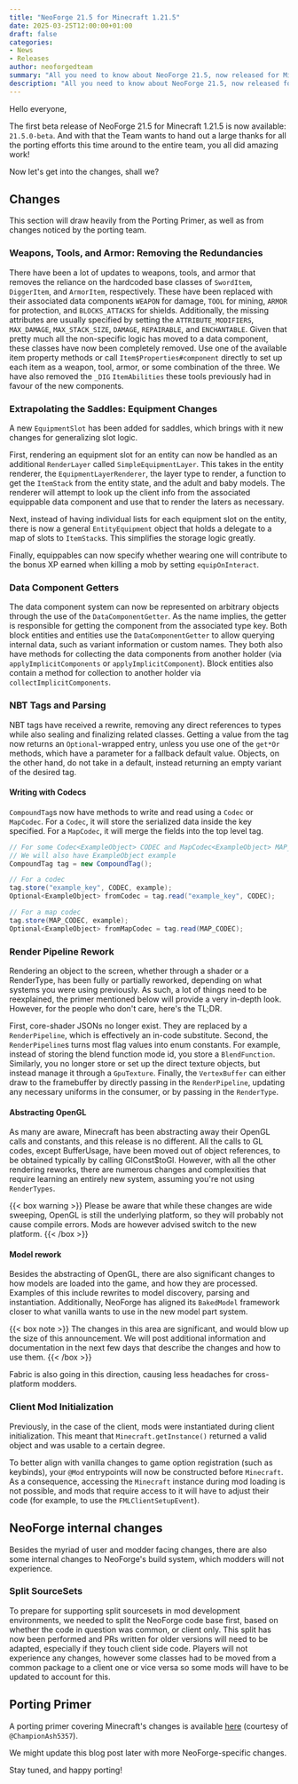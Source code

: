 ```yaml
---
title: "NeoForge 21.5 for Minecraft 1.21.5"
date: 2025-03-25T12:00:00+01:00
draft: false
categories:
- News
- Releases
author: neoforgedteam
summary: "All you need to know about NeoForge 21.5, now released for Minecraft 1.21.5."
description: "All you need to know about NeoForge 21.5, now released for Minecraft 1.21.5."
---
```


Hello everyone,

The first beta release of NeoForge 21.5 for Minecraft 1.21.5 is now available: `21.5.0-beta`.
And with that the Team wants to hand out a large thanks for all the porting efforts this time around to the entire team, you all did amazing work!

Now let's get into the changes, shall we?

## Changes
This section will draw heavily from the Porting Primer, as well as from changes noticed by the porting team.

### Weapons, Tools, and Armor: Removing the Redundancies
There have been a lot of updates to weapons, tools, and armor that removes the reliance on the hardcoded base classes of `SwordItem`, `DiggerItem`, and `ArmorItem`, respectively. These have been replaced with their associated data components `WEAPON` for damage, `TOOL` for mining, `ARMOR` for protection, and `BLOCKS_ATTACKS` for shields. Additionally, the missing attributes are usually specified by setting the `ATTRIBUTE_MODIFIERS`, `MAX_DAMAGE`, `MAX_STACK_SIZE`, `DAMAGE`, `REPAIRABLE`, and `ENCHANTABLE`. 
Given that pretty much all the non-specific logic has moved to a data component, these classes have now been completely removed. Use one of the available item property methods or call `Item$Properties#component` directly to set up each item as a weapon, tool, armor, or some combination of the three.
We have also removed the `_DIG` `ItemAbilities` these tools previously had in favour of the new components.

### Extrapolating the Saddles: Equipment Changes

A new `EquipmentSlot` has been added for saddles, which brings with it new changes for generalizing slot logic.

First, rendering an equipment slot for an entity can now be handled as an additional `RenderLayer` called `SimpleEquipmentLayer`. 
This takes in the entity renderer, the `EquipmentLayerRenderer`, the layer type to render, a function to get the `ItemStack` from the entity state, and the adult and baby models.
The renderer will attempt to look up the client info from the associated equippable data component and use that to render the laters as necessary.

Next, instead of having individual lists for each equipment slot on the entity, there is now a general `EntityEquipment` object that holds a delegate to a map of slots to `ItemStack`s. 
This simplifies the storage logic greatly.

Finally, equippables can now specify whether wearing one will contribute to the bonus XP earned when killing a mob by setting `equipOnInteract`.

### Data Component Getters
The data component system can now be represented on arbitrary objects through the use of the `DataComponentGetter`. 
As the name implies, the getter is responsible for getting the component from the associated type key. 
Both block entities and entities use the `DataComponentGetter` to allow querying internal data, such as variant information or custom names. 
They both also have methods for collecting the data components from another holder (via `applyImplicitComponents` or `applyImplicitComponent`). 
Block entities also contain a method for collection to another holder via `collectImplicitComponents`.

### NBT Tags and Parsing
NBT tags have received a rewrite, removing any direct references to types while also sealing and finalizing related classes. 
Getting a value from the tag now returns an `Optional`-wrapped entry, unless you use one of the `get*Or` methods, which have a parameter for a fallback default value. 
Objects, on the other hand, do not take in a default, instead returning an empty variant of the desired tag.


#### Writing with Codecs

`CompoundTag`s now have methods to write and read using a `Codec` or `MapCodec`. For a `Codec`, it will store the serialized data inside the key specified. For a `MapCodec`, it will merge the fields into the top level tag.

```java
// For some Codec<ExampleObject> CODEC and MapCodec<ExampleObject> MAP_CODEC
// We will also have ExampleObject example
CompoundTag tag = new CompoundTag();

// For a codec
tag.store("example_key", CODEC, example);
Optional<ExampleObject> fromCodec = tag.read("example_key", CODEC);

// For a map codec
tag.store(MAP_CODEC, example);
Optional<ExampleObject> fromMapCodec = tag.read(MAP_CODEC);
```

### Render Pipeline Rework

Rendering an object to the screen, whether through a shader or a RenderType, has been fully or partially reworked, depending on what systems you were using previously. As such, a lot of things need to be reexplained, the primer mentioned below will provide a very in-depth look. However, for the people who don't care, here's the TL;DR.

First, core-shader JSONs no longer exist. They are replaced by a `RenderPipeline`, which is effectively an in-code substitute. 
Second, the `RenderPipeline`s turns most flag values into enum constants. 
For example, instead of storing the blend function mode id, you store a `BlendFunction`. 
Similarly, you no longer store or set up the direct texture objects, but instead manage it through a `GpuTexture`. 
Finally, the `VertexBuffer` can either draw to the framebuffer by directly passing in the `RenderPipeline`, updating any necessary uniforms in the consumer, or by passing in the `RenderType`.

#### Abstracting OpenGL
As many are aware, Minecraft has been abstracting away their OpenGL calls and constants, and this release is no different. All the calls to GL codes, except BufferUsage, have been moved out of object references, to be obtained typically by calling GlConst$toGl. However, with all the other rendering reworks, there are numerous changes and complexities that require learning an entirely new system, assuming you're not using `RenderTypes`.

{{< box warning >}}
Please be aware that while these changes are wide sweeping, OpenGL is still the underlying platform, so they will probably not cause compile errors. Mods are however advised switch to the new platform.
{{< /box >}}

#### Model rework
Besides the abstracting of OpenGL, there are also significant changes to how models are loaded into the game, and how they are processed.
Examples of this include rewrites to model discovery, parsing and instantiation.
Additionally, NeoForge has aligned its `BakedModel` framework closer to what vanilla wants to use in the new model part system.

{{< box note >}}
The changes in this area are significant, and would blow up the size of this announcement.
We will post additional information and documentation in the next few days that describe the changes and how to use them.
{{< /box >}}

Fabric is also going in this direction, causing less headaches for cross-platform modders.

### Client Mod Initialization
Previously, in the case of the client, mods were instantiated during client initialization.
This meant that `Minecraft.getInstance()` returned a valid object and was usable to a certain degree.

To better align with vanilla changes to game option registration (such as keybinds), your `@Mod` entrypoints will now be constructed before `Minecraft`. As a consequence, accessing the `Minecraft` instance during mod loading is not possible, and mods that require access to it will have to adjust their code (for example, to use the `FMLClientSetupEvent`).

## NeoForge internal changes
Besides the myriad of user and modder facing changes, there are also some internal changes to NeoForge's build system, which modders will not experience.
### Split SourceSets
To prepare for supporting split sourcesets in mod development environments, we needed to split the NeoForge code base first, based on whether the code in question was common, or client only.
This split has now been performed and PRs written for older versions will need to be adapted, especially if they touch client side code.
Players will not experience any changes, however some classes had to be moved from a common package to a client one or vice versa so some mods will have to be updated to account for this.

## Porting Primer
A porting primer covering Minecraft's changes is available [here](https://github.com/neoforged/.github/blob/main/primers/1.21.5/index.md) (courtesy of `@ChampionAsh5357`).

We might update this blog post later with more NeoForge-specific changes.

Stay tuned, and happy porting!
